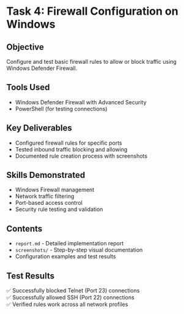 # Task 4: Firewall Configuration on Windows

## Objective
Configure and test basic firewall rules to allow or block traffic using Windows Defender Firewall.

## Tools Used
- Windows Defender Firewall with Advanced Security
- PowerShell (for testing connections)

## Key Deliverables
- Configured firewall rules for specific ports
- Tested inbound traffic blocking and allowing
- Documented rule creation process with screenshots

## Skills Demonstrated
- Windows Firewall management
- Network traffic filtering
- Port-based access control
- Security rule testing and validation

## Contents
- `report.md` - Detailed implementation report
- `screenshots/` - Step-by-step visual documentation
- Configuration examples and test results

## Test Results
✅ Successfully blocked Telnet (Port 23) connections  
✅ Successfully allowed SSH (Port 22) connections  
✅ Verified rules work across all network profiles
